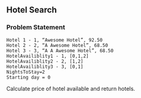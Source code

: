 ## Hotel Search

### Problem Statement
```shell
Hotel 1 - 1, “Awesome Hotel”, 92.50
Hotel 2 - 2, “A Awesome Hotel”, 68.50
Hotel 3 - 3, “A A Awesome Hotel”, 68.50
HotelAvailiblity1 - 1, [0,1,2]
HotelAvailiblity2 - 2, [1,2]
HotelAvailiblity3 - 3, [0,1]
NightsToStay=2
Starting day = 0
```
Calculate price of hotel available and return hotels.
